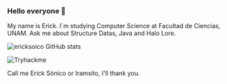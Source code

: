 ### Hello everyone 🖖



My name is Erick. I´m studying Computer Science at Facultad de Ciencias, UNAM. 
Ask me about Structure Datas, Java and Halo Lore. 


![ericksoico GitHub stats](https://github-readme-stats.vercel.app/api?username=ericksonico&show_icons=true&theme=dark)

![Tryhackme](https://tryhackme-badges.s3.amazonaws.com/ericksonico.png)


Call me Erick Sónico or Iramsito, I'll thank you.

